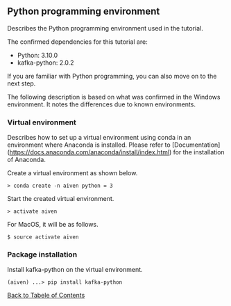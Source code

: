 ## Python programming environment

Describes the Python programming environment used in the tutorial.

The confirmed dependencies for this tutorial are:

 - Python: 3.10.0
 - kafka-python: 2.0.2

If you are familiar with Python programming, you can also move on to the next step.

The following description is based on what was confirmed in the Windows environment.
It notes the differences due to known environments.


### Virtual environment

Describes how to set up a virtual environment using conda in an environment where Anaconda is installed.
Please refer to [Documentation] (https://docs.anaconda.com/anaconda/install/index.html) for the installation of Anaconda.

Create a virtual environment as shown below.

```
> conda create -n aiven python = 3
```

Start the created virtual environment.

```
> activate aiven
```

For MacOS, it will be as follows.

```
$ source activate aiven
```

### Package installation

Install kafka-python on the virtual environment.

```
(aiven) ...> pip install kafka-python
```


[Back to Tabele of Contents](./contents_en.md)
